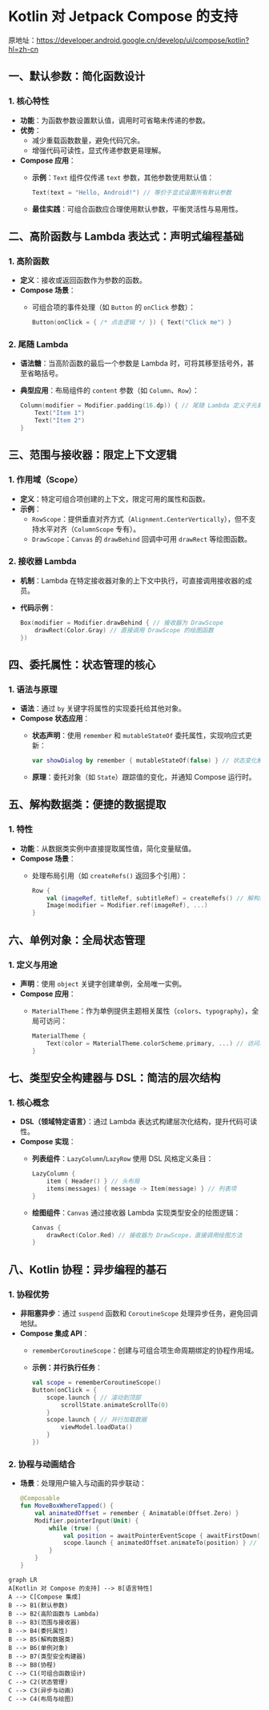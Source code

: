 
# Kotlin 对 Jetpack Compose 的支持

原地址：<https://developer.android.google.cn/develop/ui/compose/kotlin?hl=zh-cn>

## 一、默认参数：简化函数设计

### 1. 核心特性

- **功能**：为函数参数设置默认值，调用时可省略未传递的参数。
- **优势**：
  - 减少重载函数数量，避免代码冗余。
  - 增强代码可读性，显式传递参数更易理解。
- **Compose 应用**：
  - **示例**：`Text` 组件仅传递 `text` 参数，其他参数使用默认值：

    ```kotlin
    Text(text = "Hello, Android!") // 等价于显式设置所有默认参数
    ```

  - **最佳实践**：可组合函数应合理使用默认参数，平衡灵活性与易用性。

## 二、高阶函数与 Lambda 表达式：声明式编程基础

### 1. 高阶函数

- **定义**：接收或返回函数作为参数的函数。
- **Compose 场景**：
  - 可组合项的事件处理（如 `Button` 的 `onClick` 参数）：

    ```kotlin
    Button(onClick = { /* 点击逻辑 */ }) { Text("Click me") }
    ```

### 2. 尾随 Lambda

- **语法糖**：当高阶函数的最后一个参数是 Lambda 时，可将其移至括号外，甚至省略括号。
- **典型应用**：布局组件的 `content` 参数（如 `Column`、`Row`）：

  ```kotlin
  Column(modifier = Modifier.padding(16.dp)) { // 尾随 Lambda 定义子元素
      Text("Item 1")
      Text("Item 2")
  }
  ```

## 三、范围与接收器：限定上下文逻辑

### 1. 作用域（Scope）

- **定义**：特定可组合项创建的上下文，限定可用的属性和函数。
- **示例**：
  - `RowScope`：提供垂直对齐方式（`Alignment.CenterVertically`），但不支持水平对齐（`ColumnScope` 专有）。
  - `DrawScope`：`Canvas` 的 `drawBehind` 回调中可用 `drawRect` 等绘图函数。

### 2. 接收器 Lambda

- **机制**：Lambda 在特定接收器对象的上下文中执行，可直接调用接收器的成员。
- **代码示例**：

  ```kotlin
  Box(modifier = Modifier.drawBehind { // 接收器为 DrawScope
      drawRect(Color.Gray) // 直接调用 DrawScope 的绘图函数
  })
  ```

## 四、委托属性：状态管理的核心

### 1. 语法与原理

- **语法**：通过 `by` 关键字将属性的实现委托给其他对象。
- **Compose 状态应用**：
  - **状态声明**：使用 `remember` 和 `mutableStateOf` 委托属性，实现响应式更新：

    ```kotlin
    var showDialog by remember { mutableStateOf(false) } // 状态变化触发重组
    ```

  - **原理**：委托对象（如 `State`）跟踪值的变化，并通知 Compose 运行时。

## 五、解构数据类：便捷的数据提取

### 1. 特性

- **功能**：从数据类实例中直接提取属性值，简化变量赋值。
- **Compose 场景**：
  - 处理布局引用（如 `createRefs()` 返回多个引用）：

    ```kotlin
    Row {
        val (imageRef, titleRef, subtitleRef) = createRefs() // 解构获取多个引用
        Image(modifier = Modifier.ref(imageRef), ...)
    }
    ```

## 六、单例对象：全局状态管理

### 1. 定义与用途

- **声明**：使用 `object` 关键字创建单例，全局唯一实例。
- **Compose 应用**：
  - `MaterialTheme`：作为单例提供主题相关属性（`colors`、`typography`），全局可访问：

    ```kotlin
    MaterialTheme {
        Text(color = MaterialTheme.colorScheme.primary, ...) // 访问单例主题属性
    }
    ```

## 七、类型安全构建器与 DSL：简洁的层次结构

### 1. 核心概念

- **DSL（领域特定语言）**：通过 Lambda 表达式构建层次化结构，提升代码可读性。
- **Compose 实现**：
  - **列表组件**：`LazyColumn`/`LazyRow` 使用 DSL 风格定义条目：

    ```kotlin
    LazyColumn {
        item { Header() } // 头布局
        items(messages) { message -> Item(message) } // 列表项
    }
    ```

  - **绘图组件**：`Canvas` 通过接收器 Lambda 实现类型安全的绘图逻辑：

    ```kotlin
    Canvas {
        drawRect(Color.Red) // 接收器为 DrawScope，直接调用绘图方法
    }
    ```

## 八、Kotlin 协程：异步编程的基石

### 1. 协程优势

- **非阻塞异步**：通过 `suspend` 函数和 `CoroutineScope` 处理异步任务，避免回调地狱。
- **Compose 集成 API**：
  - `rememberCoroutineScope`：创建与可组合项生命周期绑定的协程作用域。
  - **示例：并行执行任务**：

    ```kotlin
    val scope = rememberCoroutineScope()
    Button(onClick = {
        scope.launch { // 滚动到顶部
            scrollState.animateScrollTo(0)
        }
        scope.launch { // 并行加载数据
            viewModel.loadData()
        }
    })
    ```

### 2. 协程与动画结合

- **场景**：处理用户输入与动画的异步联动：

  ```kotlin
  @Composable
  fun MoveBoxWhereTapped() {
      val animatedOffset = remember { Animatable(Offset.Zero) }
      Modifier.pointerInput(Unit) {
          while (true) {
              val position = awaitPointerEventScope { awaitFirstDown().position }
              scope.launch { animatedOffset.animateTo(position) } // 协程驱动动画
          }
      }
  }
  ```

```mermaid
graph LR
A[Kotlin 对 Compose 的支持] --> B[语言特性]
A --> C[Compose 集成]
B --> B1(默认参数)
B --> B2(高阶函数与 Lambda)
B --> B3(范围与接收器)
B --> B4(委托属性)
B --> B5(解构数据类)
B --> B6(单例对象)
B --> B7(类型安全构建器)
B --> B8(协程)
C --> C1(可组合函数设计)
C --> C2(状态管理)
C --> C3(异步与动画)
C --> C4(布局与绘图)
```
